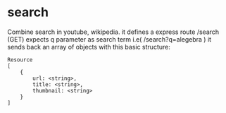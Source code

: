 search
===
Combine search in youtube, wikipedia.
it defines a express route /search (GET)
expects q parameter as search term i.e( /search?q=alegebra )
it sends back an array of objects with this basic structure:

    Resource
    [
        {
            url: <string>,
            title: <string>,
            thumbnail: <string>
        }
    ]


